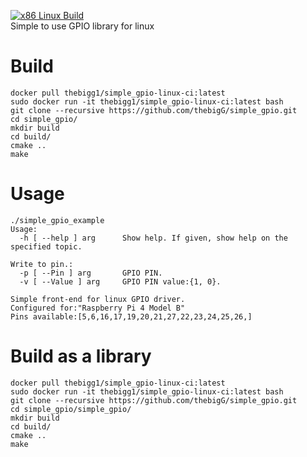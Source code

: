 [![x86 Linux Build](https://github.com/thebigG/simple_gpio/actions/workflows/ci.yaml/badge.svg)](https://github.com/thebigG/simple_gpio/actions/workflows/ci.yaml)  
Simple to use GPIO library for linux

# Build
```
docker pull thebigg1/simple_gpio-linux-ci:latest 
sudo docker run -it thebigg1/simple_gpio-linux-ci:latest bash
git clone --recursive https://github.com/thebigG/simple_gpio.git
cd simple_gpio/
mkdir build
cd build/
cmake ..
make
```

# Usage
```
./simple_gpio_example 
Usage:
  -h [ --help ] arg      Show help. If given, show help on the specified topic.

Write to pin.:
  -p [ --Pin ] arg       GPIO PIN.
  -v [ --Value ] arg     GPIO PIN value:{1, 0}.

Simple front-end for linux GPIO driver.
Configured for:"Raspberry Pi 4 Model B" 
Pins available:[5,6,16,17,19,20,21,27,22,23,24,25,26,]

```

# Build as a library
```
docker pull thebigg1/simple_gpio-linux-ci:latest
sudo docker run -it thebigg1/simple_gpio-linux-ci:latest bash
git clone --recursive https://github.com/thebigG/simple_gpio.git
cd simple_gpio/simple_gpio/
mkdir build
cd build/
cmake ..
make
```

